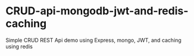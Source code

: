 # CRUD-api-mongodb-jwt-and-redis-caching
Simple CRUD REST Api demo using Express, mongo, JWT, and caching using redis
